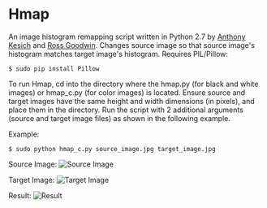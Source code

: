 Hmap
====

An image histogram remapping script written in Python 2.7 by [Anthony Kesich](http://akesich.com) and [Ross Goodwin](http://rossgoodwin.com). Changes source image so that source image's histogram matches target image's histogram. Requires PIL/Pillow:

    $ sudo pip install Pillow

To run Hmap, cd into the directory where the hmap.py (for black and white images) or hmap_c.py (for color images) is located. Ensure source and target images have the same height and width dimensions (in pixels), and place them in the directory. Run the script with 2 additional arguments (source and target image files) as shown in the following example.

Example:

    $ sudo python hmap_c.py source_image.jpg target_image.jpg

Source Image:
![Source Image](http://imgur.com/MGCUWZo.jpg "Source Image")

Target Image:
![Target Image](http://imgur.com/vuGrjAY.jpg "Target Image")

Result:
![Result](http://imgur.com/KavoDjf.jpg "Result")
